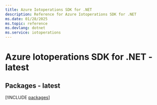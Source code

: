 ```yaml
---
title: Azure Iotoperations SDK for .NET
description: Reference for Azure Iotoperations SDK for .NET
ms.date: 01/28/2025
ms.topic: reference
ms.devlang: dotnet
ms.service: iotoperations
---
```

# Azure Iotoperations SDK for .NET - latest
## Packages - latest
[!INCLUDE [packages](iotoperations-index.md)]
